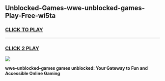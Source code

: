 
## Unblocked-Games-wwe-unblocked-games-Play-Free-wi5ta
<h3>
<a href="https://premium76.site?title=wwe-unblocked-games&ref=09A">CLICK TO PLAY</a></h3>
<hr>

<h3>
<a href="https://premium76.site?title=wwe-unblocked-games&ref=09A">CLICK 2 PLAY</a>
  
</h3>

<a href="https://premium76.site?title=wwe-unblocked-games&ref=09A"><img src="https://clearcache.store/games.png"></a>


**wwe-unblocked-games games unblocked: Your Gateway to Fun and Accessible Online Gaming**
